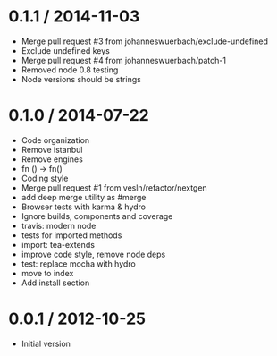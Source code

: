 
0.1.1 / 2014-11-03 
==================

 * Merge pull request #3 from johanneswuerbach/exclude-undefined
 * Exclude undefined keys
 * Merge pull request #4 from johanneswuerbach/patch-1
 * Removed node 0.8 testing
 * Node versions should be strings

0.1.0 / 2014-07-22
==================

  * Code organization
  * Remove istanbul
  * Remove engines
  * fn () -> fn()
  * Coding style
  * Merge pull request #1 from vesln/refactor/nextgen
  * add deep merge utility as #merge
  * Browser tests with karma & hydro
  * Ignore builds, components and coverage
  * travis: modern node
  * tests for imported methods
  * import: tea-extends
  * improve code style, remove node deps
  * test: replace mocha with hydro
  * move to index
  * Add install section

0.0.1 / 2012-10-25
==================

  * Initial version
